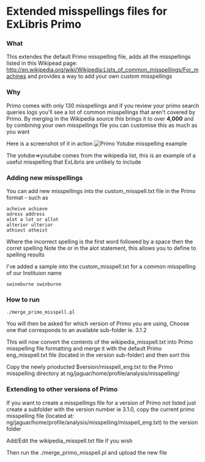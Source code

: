Extended misspellings files for ExLibris Primo
=========
### What

This extendes the default Primo misspelling file, adds all the misspellings listed in this Wikipead page: http://en.wikipedia.org/wiki/Wikipedia:Lists_of_common_misspellings/For_machines
and provides a way to add your own custom misspellings

### Why 

Primo comes with only 130 misspellings and if you review your primo search queries logs you'll see a lot of common misspellings that aren't covered by Primo.  By merging in the Wikipedia source this brings it to over **4,000**
and by combining your own misspellings file you can customise this as much as you want

Here is a screenshot of it in action
![Primo Yotube misspelling example](http://i.minus.com/ibf7h8VFi2cDkM.png)

The yotube=>youtube comes from the wikipedia list, this is an example of a useful misspelling that ExLibris are unlikely to include

### Adding new misspellings

You can add new misspellings into the custom_misspell.txt file in the Primo format - such as

    acheive achieve 
    adress address 
    alot a lot or allot 
    alterior ulterior 
    athiest atheist 

Where the incorrect spelling is the first word followed by a space then the corret spelling
Note the or in the alot statement, this allows you to define to spelling results

I've added a sample into the custom_misspell.txt for a common misspelling of our Instituion name

    swineburne swinburne

### How to run
    ./merge_primo_misspell.pl

You will then be asked for which version of Primo you are using,  Choose one that corresponds to an available sub-folder
ie. 3.1.2

This will now convert the contents of the wikipedia_misspell.txt into Primo misspelling file formatting and merge it with the default Primo eng_misspell.txt file (located in the version sub-folder) and then sort this

Copy the newly prioducted $version/misspell_eng.txt to the Primo misspelling directory at ng/jaguar/home/profile/analysis/misspelling/

### Extending to other versions of Primo

If you want to create a misspellings file for a version of Primo not listed just create a subfolder with the version number ie 3.1.0,
copy the current primo misspelling file (located at: ng/jaguar/home/profile/analysis/misspelling/misspell_eng.txt) to the version folder

Add/Edit the wikipedia_misspell.txt file if you wish

Then run the ./merge_primo_misspell.pl and upload the new file
